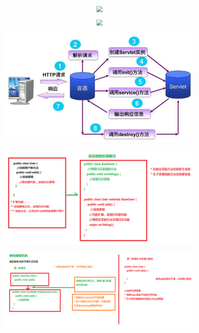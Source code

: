 <div align="center"> <img src="../pics/ java-init-order.png" width=""/></div><br/>


<div align="center"> <img src="../pics/Iterator-1.jpg" width=""/></div><br/>

<div align="center"> <img src="../pics/servlet-life-cycle.jpg" width=""/></div><br/>







<div align="center"> <img src="../pics/apo-c1.png" width=""/></div><br/>

<div align="center"> <img src="../pics/apo-c2.png" width=""/></div><br/>





